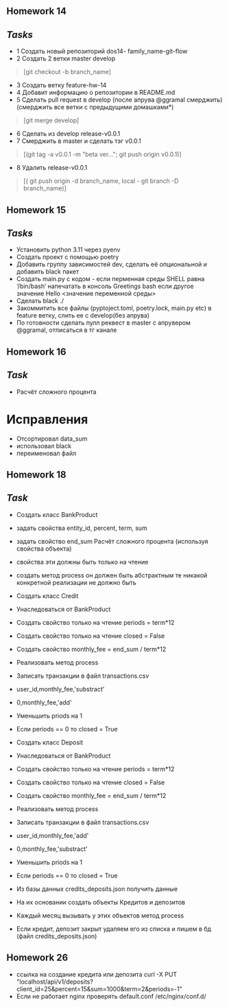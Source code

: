 
## Homework 14

## _Tasks_

- 1 Создать новый репозиторий dos14-
family_name-git-flow
- 2 Создать 2 ветки master develop 
> [git checkout -b branch_name]
- 3 Cоздать ветку feature-hw-14
- 4 Добавит информацию о репозитории в
README.md
- 5 Сделать pull request в develop (после апрува
@ggramal смерджить) (cмерджить все ветки с
предыдущими домашками*) 
> [git merge develop]
- 6 Сделать из develop release-v0.0.1
- 7 Cмерджить в master и сделать тэг v0.0.1
> [(git tag -a v0.0.1 -m "beta ver..."; git push origin v0.0.1)]
- 8 Удалить release-v0.0.1 
> [( git push origin -d branch_name, local - git branch -D branch_name)]



## Homework 15

## _Tasks_

- Установить python 3.11 через pyenv
- Создать проект с помощью poetry
- Добавить группу зависимостей dev, сделать её опциональной и добавить black пакет
- Создать main.py с кодом - если перменная среды SHELL равна ‘/bin/bash’ напечатать в консоль Greetings bash если другое значение Hello <значение переменной среды>
- Сделать black ./
- Закоммитить все файлы (pyptoject.toml, poetry.lock, main.py etc) в feature ветку, слить ее с develop(без апрува)
- По готовности сделать пулл реквест в master с апрувером @ggramal, отписаться в тг канале

## Homework 16

## _Task_
- Расчёт сложного процента
# Исправления
- Отсортировал data_sum
- использовал black
- переименовал файл

## Homework 18

## _Task_
- Создать класс BankProduct

- задать свойства entity_id, percent, term, sum

- задать свойство end_sum Расчёт сложного процента (используя свойства объекта)

- свойства эти должны быть только на чтение

- создать метод process он должен быть абстрактным те никакой конкретной реализации не должно быть

- Создать класс Credit

- Унаследоваться от BankProduct

- Создать свойство только на чтение periods = term*12

- Создать свойство только на чтение closed = False

- Создать свойство monthly_fee = end_sum / term*12

- Реализовать метод process

- Записать транзакции в файл transactions.csv

- user_id,monthly_fee,'substract'

- 0,monthly_fee,'add'

- Уменьшить priods на 1

- Если periods == 0 то closed = True

- Создать класс Deposit

- Унаследоваться от BankProduct

- Создать свойство только на чтение periods = term*12

- Создать свойство только на чтение closed = False

- Создать свойство monthly_fee = end_sum / term*12

- Реализовать метод process

- Записать транзакции в файл transactions.csv

- user_id,monthly_fee,'add'

- 0,monthly_fee,'substract'

- Уменьшить priods на 1

- Если periods == 0 то closed = True

- Из базы данных credits_deposits.json получить данные

- На их основании создать объекты Кредитов и депозитов

- Каждый месяц вызывать у этих объектов метод process

- Если кредит, депозит закрыт удаляем его из списка и пишем в бд (файл credits_deposits.json)


## Homework 26
- ссылка на создание кредита или депозита curl -X PUT "localhost/api/v1/deposits?client_id=25&percent=15&sum=1000&term=2&periods=-1"
- Если не работает nginx проверять default.conf /etc/nginx/conf.d/
